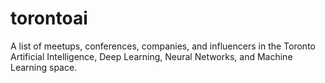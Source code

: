 # torontoai
A list of meetups, conferences, companies, and influencers in the Toronto Artificial Intelligence, Deep Learning, Neural Networks, and Machine Learning space.
